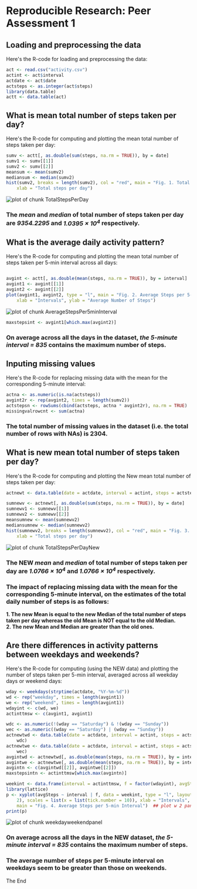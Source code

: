 # Reproducible Research: Peer Assessment 1


## Loading and preprocessing the data  
Here's the R-code for loading and preprocessing the data:  

```r
act <- read.csv("activity.csv")
actint <- act$interval
actdate <- act$date
actsteps <- as.integer(act$steps)
library(data.table)
actt <- data.table(act)
```


## What is mean total number of steps taken per day?  
Here's the R-code for computing and plotting the mean total number of steps taken per day:  

```r
sumv <- actt[, as.double(sum(steps, na.rm = TRUE)), by = date]
sumv1 <- sumv[[1]]
sumv2 <- sumv[[2]]
meansum <- mean(sumv2)
mediansum <- median(sumv2)
hist(sumv2, breaks = length(sumv2), col = "red", main = "Fig. 1. Total steps per day", 
    xlab = "Total steps per day")
```

![plot of chunk TotalStepsPerDay](figure/TotalStepsPerDay.png) 

### The *mean* and *median* of total number of steps taken per day are *9354.2295* and *1.0395 &times; 10<sup>4</sup>* respectively.

## What is the average daily activity pattern?  
Here's the R-code for computing and plotting the mean total number of steps taken per 5-min interval across all days:  

```r

avgint <- actt[, as.double(mean(steps, na.rm = TRUE)), by = interval]
avgint1 <- avgint[[1]]
avgint2 <- avgint[[2]]
plot(avgint1, avgint2, type = "l", main = "Fig. 2. Average Steps per 5-min Interval", 
    xlab = "Intervals", ylab = "Average Number of Steps")
```

![plot of chunk AverageStepsPer5minInterval](figure/AverageStepsPer5minInterval.png) 

```r
maxstepsint <- avgint1[which.max(avgint2)]
```

### On average across all the days in the dataset, *the 5-minute interval = 835* contains the maximum number of steps.

## Inputing missing values  
Here's the R-code for replacing missing data with the mean for the corresponding 5-minute interval:    

```r
actna <- as.numeric(is.na(actsteps))
avgint2r <- rep(avgint2, times = length(sumv2))
actstepsn <- rowSums(cbind(actsteps, actna * avgint2r), na.rm = TRUE)
missingvalrowcnt <- sum(actna)
```

### The total number of missing values in the dataset (i.e. the total number of rows with NAs) is 2304.

## What is new  mean total number of steps taken per day?
Here's the R-code for computing and plotting the New mean total number of steps taken per day:

```r
actnewt <- data.table(date = actdate, interval = actint, steps = actstepsn)

sumnewv <- actnewt[, as.double(sum(steps, na.rm = TRUE)), by = date]
sumnewv1 <- sumnewv[[1]]
sumnewv2 <- sumnewv[[2]]
meansumnew <- mean(sumnewv2)
mediansumnew <- median(sumnewv2)
hist(sumnewv2, breaks = length(sumnewv2), col = "red", main = "Fig. 3. Total steps per day (after replacing NA values)", 
    xlab = "Total steps per day")
```

![plot of chunk TotalStepsPerDayNew](figure/TotalStepsPerDayNew.png) 

### The NEW *mean* and *median* of total number of steps taken per day are *1.0766 &times; 10<sup>4</sup>* and *1.0766 &times; 10<sup>4</sup>* respectively.

### The impact of replacing missing data with the mean for the corresponding 5-minute interval, on the estimates of the total daily number of steps is as follows:
**1.  The new Mean is equal to the new Median of the total number of steps taken per day whereas the old Mean is NOT equal to the old Median.**  
**2.	The new Mean and Median are greater than the old ones.**

## Are there differences in activity patterns between weekdays and weekends?  
Here's the R-code for computing (using the NEW data) and plotting the number of steps taken per 5-min interval, averaged across all weekday days or weekend days:  

```r
wday <- weekdays(strptime(actdate, "%Y-%m-%d"))
wd <- rep("weekday", times = length(avgint1))
we <- rep("weekend", times = length(avgint1))
wdayint <- c(wd, we)
actinttmsw <- c(avgint1, avgint1)

wdc <- as.numeric(!(wday == "Saturday") & !(wday == "Sunday"))
wec <- as.numeric((wday == "Saturday") | (wday == "Sunday"))
actnewtwd <- data.table(date = actdate, interval = actint, steps = actstepsn * 
    wdc)
actnewtwe <- data.table(date = actdate, interval = actint, steps = actstepsn * 
    wec)
avgintwd <- actnewtwd[, as.double(mean(steps, na.rm = TRUE)), by = interval]
avgintwe <- actnewtwe[, as.double(mean(steps, na.rm = TRUE)), by = interval]
avgintn <- c(avgintwd[[2]], avgintwe[[2]])
maxstepsintn <- actinttmsw[which.max(avgintn)]

weekint <- data.frame(interval = actinttmsw, f = factor(wdayint), avgSteps = avgintn)
library(lattice)
p <- xyplot(avgSteps ~ interval | f, data = weekint, type = "l", layout = c(1, 
    2), scales = list(x = list(tick.number = 10)), xlab = "Intervals", ylab = "Average Number of Steps", 
    main = "Fig. 4. Average Steps per 5-min Interval")  ## plot w 2 panels
print(p)
```

![plot of chunk weekdayweekendpanel](figure/weekdayweekendpanel.png) 

### On average across all the days in the NEW dataset, *the 5-minute interval = 835* contains the maximum number of steps.  
### The average number of steps per 5-minute interval on weekdays seem to be greater than those on weekends.
The End
